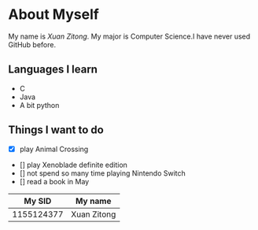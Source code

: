 # About Myself

My name is _Xuan Zitong_. My major is Computer Science.I have never used GitHub before.

## Languages I learn

* C
* Java
* A bit python

## Things I want to do

- [x] play Animal Crossing
- [] play Xenoblade definite edition
- [] not spend so many time playing Nintendo Switch
- [] read a book in May

My SID | My name
------ | -------
1155124377 | Xuan Zitong
